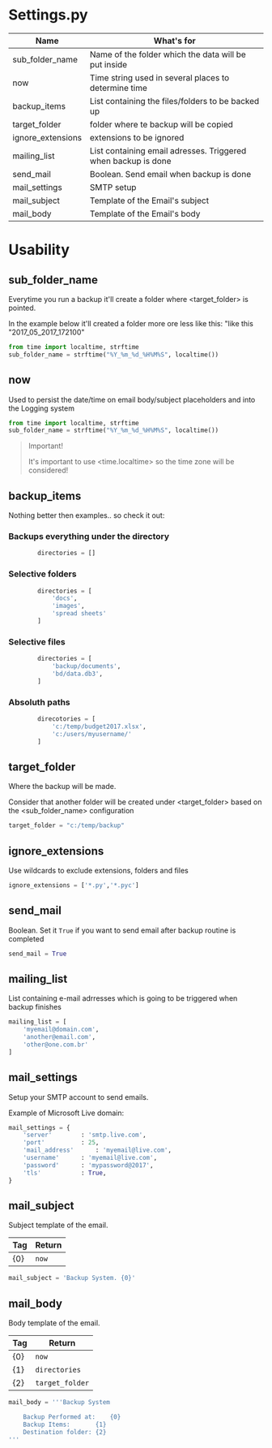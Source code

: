 # Settings.py

Name | What's for 
-----|------------
sub_folder_name | Name of the folder which the data will be put inside
now | Time string used in several places to determine time
backup_items | List containing the files/folders to be backed up
target_folder | folder where te backup will be copied
ignore_extensions | extensions to be ignored
mailing_list | List containing email adresses. Triggered when backup is done
send_mail | Boolean. Send email when backup is done
mail_settings | SMTP setup
mail_subject | Template of the Email's subject  
mail_body | Template of the Email's body


# Usability

## sub_folder_name

Everytime you run a backup it'll create a folder where <target_folder> is pointed.

In the example below it'll created a folder more ore less like this: "like this "2017_05_2017_172100"

```python
from time import localtime, strftime 
sub_folder_name = strftime("%Y_%m_%d_%H%M%S", localtime())
```

## now

Used to persist the date/time on email body/subject placeholders and into the Logging system

```python
from time import localtime, strftime 
sub_folder_name = strftime("%Y_%m_%d_%H%M%S", localtime())
```

> Important!
> 
> It's important to use <time.localtime> so the time zone will be considered! 

## backup_items

Nothing better then examples.. so check it out:

### Backups everything under the directory

```python
		directories = []
```

### Selective folders

```python
		directories = [
			'docs',
			'images',
			'spread sheets'
		]
```

### Selective files

```python
		directories = [
			'backup/documents',
			'bd/data.db3',
		]
```

### Absoluth paths

```python
		direcotories = [
			'c:/temp/budget2017.xlsx',
			'c:/users/myusername/'
		]
```
## target_folder

Where the backup will be made. 

Consider that another folder will be created under <target_folder> based on the <sub_folder_name> configuration

```python
target_folder = "c:/temp/backup"
```

## ignore_extensions

Use wildcards to exclude extensions, folders and files

```python
ignore_extensions = ['*.py','*.pyc']
```
## send_mail

Boolean. Set it ```True``` if you want to send email after backup routine is completed

```python
send_mail = True
```

## mailing_list

List containing e-mail adrresses which is going to be triggered when backup finishes

```python
mailing_list = [
	'myemail@domain.com',
	'another@email.com',
	'other@one.com.br'
]
```

## mail_settings

Setup your SMTP account to send emails. 

Example of Microsoft Live domain:

```python
mail_settings = {
	'server'		: 'smtp.live.com',
	'port'			: 25,
	'mail_address'		: 'myemail@live.com',
	'username'		: 'myemail@live.com',
	'password'		: 'mypassword@2017',
	'tls'			: True,
}
```

## mail_subject

Subject template of the email. 

Tag | Return
----|------------
{0} | ```now```

```python
mail_subject = 'Backup System. {0}'
```

## mail_body

Body template of the email.

Tag | Return
----|------------
{0} | ```now```
{1} | ```directories```
{2} | ```target_folder```

```python
mail_body = '''Backup System

	Backup Performed at:	{0}
	Backup Items:		{1}
	Destination folder:	{2}
'''
```

